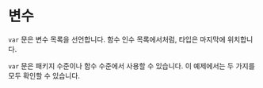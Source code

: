 # 변수


`var` 문은 변수 목록을 선언합니다. 함수 인수 목록에서처럼, 타입은 마지막에 위치합니다.

`var` 문은 패키지 수준이나 함수 수준에서 사용할 수 있습니다. 이 예제에서는 두 가지를 모두 확인할 수 있습니다.